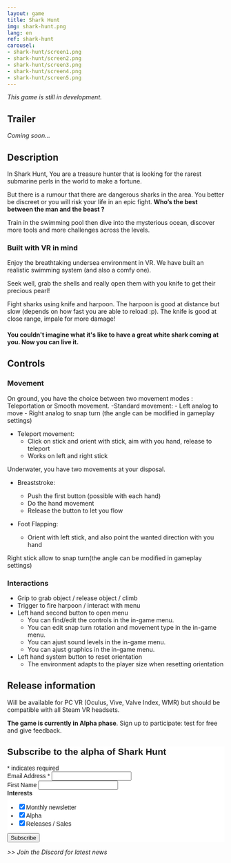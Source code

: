 ```yaml
---
layout: game
title: Shark Hunt
img: shark-hunt.png
lang: en
ref: shark-hunt
carousel:
- shark-hunt/screen1.png
- shark-hunt/screen2.png
- shark-hunt/screen3.png
- shark-hunt/screen4.png
- shark-hunt/screen5.png
---
```


*This game is still in development.*

## Trailer

*Coming soon...*

## Description
In Shark Hunt, You are a treasure hunter that is looking for the rarest submarine perls in the world to make a fortune. 

But there is a rumour that there are dangerous sharks in the area. You better be discreet or you will risk your life in an epic fight. **Who’s the best between the man and the beast ?** 

Train in the swimming pool then dive into the mysterious ocean, discover more tools and more challenges across the levels. 

### Built with VR in mind 
Enjoy the breathtaking undersea environment in VR. We have built an realistic swimming system (and also a comfy one).

Seek well, grab the shells and really open them with you knife to get their precious pearl!

Fight sharks using knife and harpoon. The harpoon is good at distance but slow (depends on how fast you are able to reload :p). The knife is good at close range, impale for more damage!

#### You couldn't imagine what it's like to have a great white shark coming at you. Now you can live it.
<div id="carousel"></div>

## Controls

### Movement 

On ground, you have the choice between two movement modes : Teleportation or Smooth movement. 
-Standard movement:
	- Left analog to move
	- Right analog to snap turn (the angle can be modified in gameplay settings)

- Teleport movement:
	- Click on stick and orient with stick, aim with you hand, release to teleport
	- Works on left and right stick

	
Underwater, you have two movements at your disposal.
- Breaststroke:
	- Push the first button (possible with each hand)
	- Do the hand movement 
	- Release the button to let you flow

- Foot Flapping:
	- Orient with left stick, and also point the wanted direction with you hand

Right stick allow to snap turn(the angle can be modified in gameplay settings)

### Interactions

- Grip to grab object / release object / climb
- Trigger to fire harpoon / interact with menu
- Left hand second button to open menu
	- You can find/edit the controls in the in-game menu. 
    - You can edit snap turn rotation and movement type in the in-game menu.
    - You can ajust sound levels in the in-game menu.
	- You can ajust graphics in the in-game menu.
- Left hand system button to reset orientation
	- The environment adapts to the player size when resetting orientation

	
	
## Release information	

Will be available for PC VR (Oculus, Vive, Valve Index, WMR) but should be compatible with all Steam VR headsets.

**The game is currently in Alpha phase**. Sign up to participate: test for free and give feedback.

<div class="row signup-form">
    <!-- Begin Mailchimp Signup Form -->
    <link
      href="//cdn-images.mailchimp.com/embedcode/classic-10_7.css"
      rel="stylesheet"
      type="text/css"
    />
    <style type="text/css">
      #mc_embed_signup {
        background: #fff;
        clear: left;
        font: 14px Helvetica, Arial, sans-serif;
      }
      /* Add your own Mailchimp form style overrides in your site stylesheet or in this style block.
	   We recommend moving this block and the preceding CSS link to the HEAD of your HTML file. */
    </style>
    <div id="mc_embed_signup">
      <form
        action="https://mineogames.us19.list-manage.com/subscribe/post?u=ba845a58e9756f53027feeec5&amp;id=005d86ad00"
        method="post"
        id="mc-embedded-subscribe-form"
        name="mc-embedded-subscribe-form"
        class="validate"
        target="_blank"
        novalidate
      >
        <div id="mc_embed_signup_scroll">
          <h2>Subscribe to the alpha of Shark Hunt</h2>
          <div class="indicates-required">
            <span class="asterisk">*</span> indicates required
          </div>
          <div class="mc-field-group">
            <label for="mce-EMAIL"
              >Email Address <span class="asterisk">*</span>
            </label>
            <input
              type="email"
              value=""
              name="EMAIL"
              class="required email"
              id="mce-EMAIL"
            />
          </div>
          <div class="mc-field-group">
            <label for="mce-FNAME">First Name </label>
            <input type="text" value="" name="FNAME" class="" id="mce-FNAME" />
          </div>
          <div class="mc-field-group input-group">
            <strong>Interests </strong>
            <ul>
              <li>
                <input
                  type="checkbox"
                  value="1"
                  name="group[5432][1]"
                  id="mce-group[5432]-5432-0"
				  checked
                /><label for="mce-group[5432]-5432-0">Monthly newsletter</label>
              </li>
              <li>
                <input
                  type="checkbox"
                  value="2"
                  name="group[5432][2]"
                  id="mce-group[5432]-5432-1"
				  checked
                /><label for="mce-group[5432]-5432-1">Alpha</label>
              </li>
              <li>
                <input
                  type="checkbox"
                  value="4"
                  name="group[5432][4]"
                  id="mce-group[5432]-5432-2"
				  checked
                /><label for="mce-group[5432]-5432-2">Releases / Sales</label>
              </li>
            </ul>
          </div>
          <div id="mce-responses" class="clear">
            <div
              class="response"
              id="mce-error-response"
              style="display: none"
            ></div>
            <div
              class="response"
              id="mce-success-response"
              style="display: none"
            ></div>
          </div>
          <!-- real people should not fill this in and expect good things - do not remove this or risk form bot signups-->
          <div style="position: absolute; left: -5000px" aria-hidden="true">
            <input
              type="text"
              name="b_ba845a58e9756f53027feeec5_005d86ad00"
              tabindex="-1"
              value=""
            />
          </div>
          <div class="clear">
            <input
              type="submit"
              value="Subscribe"
              name="subscribe"
              id="mc-embedded-subscribe"
              class="button"
            />
          </div>
        </div>
      </form>
    </div>
    <script
      type="text/javascript"
      src="//s3.amazonaws.com/downloads.mailchimp.com/js/mc-validate.js"
    ></script>
    <script type="text/javascript">
      (function ($) {
        window.fnames = new Array();
        window.ftypes = new Array();
        fnames[0] = "EMAIL";
        ftypes[0] = "email";
        fnames[1] = "FNAME";
        ftypes[1] = "text";
        fnames[2] = "LNAME";
        ftypes[2] = "text";
        fnames[3] = "ADDRESS";
        ftypes[3] = "address";
        fnames[4] = "PHONE";
        ftypes[4] = "phone";
        fnames[5] = "BIRTHDAY";
        ftypes[5] = "birthday";
      })(jQuery);
      var $mcj = jQuery.noConflict(true);
    </script>
    <!--End mc_embed_signup-->
  </div>


<i> >> Join the Discord for latest news </i>